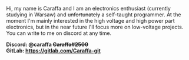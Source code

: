 Hi, my name is Caraffa and I am an electronics enthusiast (currently studying in Warsaw) and ~~unfortunately~~ a self-taught programmer. At the moment I'm mainly interested in the high voltage and high power part electronics, but in the near future I'll focus more on low-voltage projects. You can write to me on discord at any time.

**Discord: @caraffa ~~Caraffa#2500~~**   
**GitLab: https://gitlab.com/Caraffa-git**   

<!--
**Caraffa-git/Caraffa-git** is a ✨ _special_ ✨ repository because its `README.md` (this file) appears on your GitHub profile.

Here are some ideas to get you started:

- 🔭 I’m currently working on ...
- 🌱 I’m currently learning ...
- 👯 I’m looking to collaborate on ...
- 🤔 I’m looking for help with ...
- 💬 Ask me about ...
- 📫 How to reach me: ...
- 😄 Pronouns: ...
- ⚡ Fun fact: ...
-->
